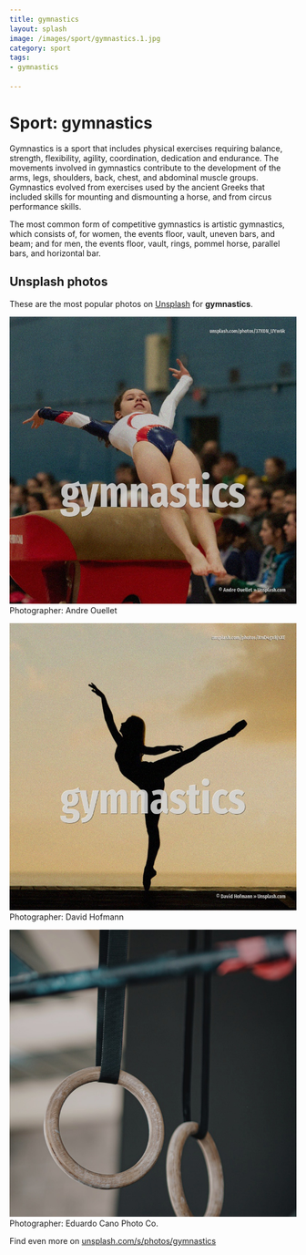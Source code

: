 ```yaml
---
title: gymnastics
layout: splash
image: /images/sport/gymnastics.1.jpg
category: sport
tags:
- gymnastics

---
```

# Sport: gymnastics

Gymnastics is a sport that includes physical exercises requiring balance, strength, flexibility, 
agility, coordination, dedication and endurance.
The movements involved in gymnastics contribute to the development of the arms, legs, shoulders, 
back, chest, and abdominal muscle groups.
Gymnastics evolved from exercises used by the ancient Greeks that included skills for mounting and 
dismounting a horse, and from circus performance skills.

The most common form of competitive gymnastics is artistic gymnastics, which consists of, for 
women, the events floor, vault, uneven bars, and beam; and for men, the events floor, vault, rings, 
pommel horse, parallel bars, and horizontal bar.

 
## Unsplash photos
These are the most popular photos on [Unsplash](https://unsplash.com) for **gymnastics**.
 
![gymnastics](/images/sport/gymnastics.1.jpg)
Photographer:  Andre Ouellet
 
![gymnastics](/images/sport/gymnastics.2.jpg)
Photographer:  David Hofmann
 
![gymnastics](/images/sport/gymnastics.3.jpg)
Photographer:  Eduardo Cano Photo Co.
 
Find even more on [unsplash.com/s/photos/gymnastics](https://unsplash.com/s/photos/gymnastics)
 
